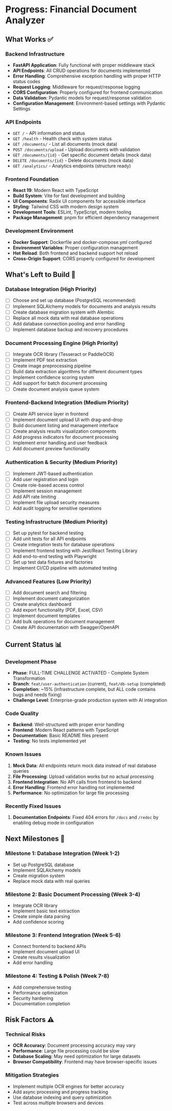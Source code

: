 # Progress: Financial Document Analyzer

## What Works ✅

### Backend Infrastructure

- **FastAPI Application**: Fully functional with proper middleware stack
- **API Endpoints**: All CRUD operations for documents implemented
- **Error Handling**: Comprehensive exception handling with proper HTTP status codes
- **Request Logging**: Middleware for request/response logging
- **CORS Configuration**: Properly configured for frontend communication
- **Data Validation**: Pydantic models for request/response validation
- **Configuration Management**: Environment-based settings with Pydantic Settings

### API Endpoints

- `GET /` - API information and status
- `GET /health` - Health check with system status
- `GET /documents/` - List all documents (mock data)
- `POST /documents/upload` - Upload documents with validation
- `GET /documents/{id}` - Get specific document details (mock data)
- `DELETE /documents/{id}` - Delete documents (mock data)
- `GET /analytics/` - Analytics endpoints (structure ready)

### Frontend Foundation

- **React 19**: Modern React with TypeScript
- **Build System**: Vite for fast development and building
- **UI Components**: Radix UI components for accessible interface
- **Styling**: Tailwind CSS with modern design system
- **Development Tools**: ESLint, TypeScript, modern tooling
- **Package Management**: pnpm for efficient dependency management

### Development Environment

- **Docker Support**: Dockerfile and docker-compose.yml configured
- **Environment Variables**: Proper configuration management
- **Hot Reload**: Both frontend and backend support hot reload
- **Cross-Origin Support**: CORS properly configured for development

## What's Left to Build 🚧

### Database Integration (High Priority)

- [ ] Choose and set up database (PostgreSQL recommended)
- [ ] Implement SQLAlchemy models for documents and analysis results
- [ ] Create database migration system with Alembic
- [ ] Replace all mock data with real database operations
- [ ] Add database connection pooling and error handling
- [ ] Implement database backup and recovery procedures

### Document Processing Engine (High Priority)

- [ ] Integrate OCR library (Tesseract or PaddleOCR)
- [ ] Implement PDF text extraction
- [ ] Create image preprocessing pipeline
- [ ] Build data extraction algorithms for different document types
- [ ] Implement confidence scoring system
- [ ] Add support for batch document processing
- [ ] Create document analysis queue system

### Frontend-Backend Integration (Medium Priority)

- [ ] Create API service layer in frontend
- [ ] Implement document upload UI with drag-and-drop
- [ ] Build document listing and management interface
- [ ] Create analysis results visualization components
- [ ] Add progress indicators for document processing
- [ ] Implement error handling and user feedback
- [ ] Add document preview functionality

### Authentication & Security (Medium Priority)

- [ ] Implement JWT-based authentication
- [ ] Add user registration and login
- [ ] Create role-based access control
- [ ] Implement session management
- [ ] Add API rate limiting
- [ ] Implement file upload security measures
- [ ] Add audit logging for sensitive operations

### Testing Infrastructure (Medium Priority)

- [ ] Set up pytest for backend testing
- [ ] Add unit tests for all API endpoints
- [ ] Create integration tests for database operations
- [ ] Implement frontend testing with Jest/React Testing Library
- [ ] Add end-to-end testing with Playwright
- [ ] Set up test data fixtures and factories
- [ ] Implement CI/CD pipeline with automated testing

### Advanced Features (Low Priority)

- [ ] Add document search and filtering
- [ ] Implement document categorization
- [ ] Create analytics dashboard
- [ ] Add export functionality (PDF, Excel, CSV)
- [ ] Implement document templates
- [ ] Add bulk operations for document management
- [ ] Create API documentation with Swagger/OpenAPI

## Current Status 📊

### Development Phase

- **Phase**: FULL-TIME CHALLENGE ACTIVATED - Complete System Transformation
- **Branch**: `feat/user-authentication` (current), `feat/db-setup` (completed)
- **Completion**: ~15% (infrastructure complete, but ALL code contains bugs and needs fixing)
- **Challenge Level**: Enterprise-grade production system with AI integration

### Code Quality

- **Backend**: Well-structured with proper error handling
- **Frontend**: Modern React patterns with TypeScript
- **Documentation**: Basic README files present
- **Testing**: No tests implemented yet

### Known Issues

1. **Mock Data**: All endpoints return mock data instead of real database queries
2. **File Processing**: Upload validation works but no actual processing
3. **Frontend Integration**: No API calls from frontend to backend
4. **Error Handling**: Frontend error handling not implemented
5. **Performance**: No optimization for large file processing

### Recently Fixed Issues

1. **Documentation Endpoints**: Fixed 404 errors for `/docs` and `/redoc` by enabling debug mode in configuration

## Next Milestones 🎯

### Milestone 1: Database Integration (Week 1-2)

- Set up PostgreSQL database
- Implement SQLAlchemy models
- Create migration system
- Replace mock data with real queries

### Milestone 2: Basic Document Processing (Week 3-4)

- Integrate OCR library
- Implement basic text extraction
- Create simple data parsing
- Add confidence scoring

### Milestone 3: Frontend Integration (Week 5-6)

- Connect frontend to backend APIs
- Implement document upload UI
- Create results visualization
- Add error handling

### Milestone 4: Testing & Polish (Week 7-8)

- Add comprehensive testing
- Performance optimization
- Security hardening
- Documentation completion

## Risk Factors ⚠️

### Technical Risks

- **OCR Accuracy**: Document processing accuracy may vary
- **Performance**: Large file processing could be slow
- **Database Scaling**: May need optimization for large datasets
- **Browser Compatibility**: Frontend may have browser-specific issues

### Mitigation Strategies

- Implement multiple OCR engines for better accuracy
- Add async processing and progress tracking
- Use database indexing and query optimization
- Test across multiple browsers and devices
